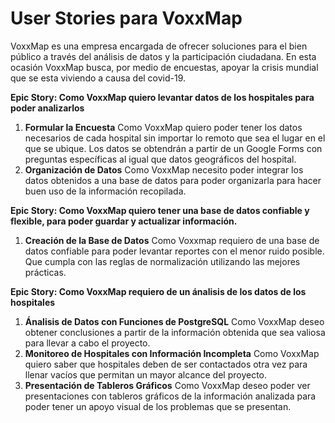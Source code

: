 # User Stories para VoxxMap

VoxxMap es una empresa encargada de ofrecer soluciones para el bien público a través del análisis de datos y la participación ciudadana. En esta ocasión VoxxMap busca, por medio de encuestas, apoyar la crisis mundial que se esta viviendo a causa del covid-19.


**Epic Story: Como VoxxMap quiero levantar datos de los hospitales para poder analizarlos**

1. **Formular la Encuesta** Como VoxxMap quiero poder tener los datos necesarios de cada hospital sin importar lo remoto que sea el lugar en el que se ubique. Los datos se obtendrán a partir de un Google Forms con preguntas específicas al igual que datos geográficos del hospital.
2. **Organización de Datos** Como VoxxMap necesito poder integrar los datos obtenidos a una base de datos para poder organizarla para hacer buen uso de la información recopilada.

**Epic Story: Como VoxxMap quiero tener una base de datos confiable y flexible, para poder guardar y actualizar información.**

1. **Creación de la Base de Datos** Como Voxxmap requiero de una base de datos confiable para poder levantar reportes con el menor ruido posible. Que cumpla con las reglas de normalización utilizando las mejores prácticas.

**Epic Story: Como VoxxMap requiero de un ánalisis de los datos de los hospitales**

1. **Ánalisis de Datos con Funciones de PostgreSQL** Como VoxxMap deseo obtener conclusiones a partir de la información obtenida que sea valiosa para llevar a cabo el proyecto.
2. **Monitoreo de Hospitales con Información Incompleta** Como VoxxMap quiero saber que hospitales deben de ser contactados otra vez para llenar vacíos que permitan un mayor alcance del proyecto.
3. **Presentación de Tableros Gráficos** Como VoxxMap deseo poder ver presentaciones con tableros gráficos de la información analizada para poder tener un apoyo visual de los problemas que se presentan.


